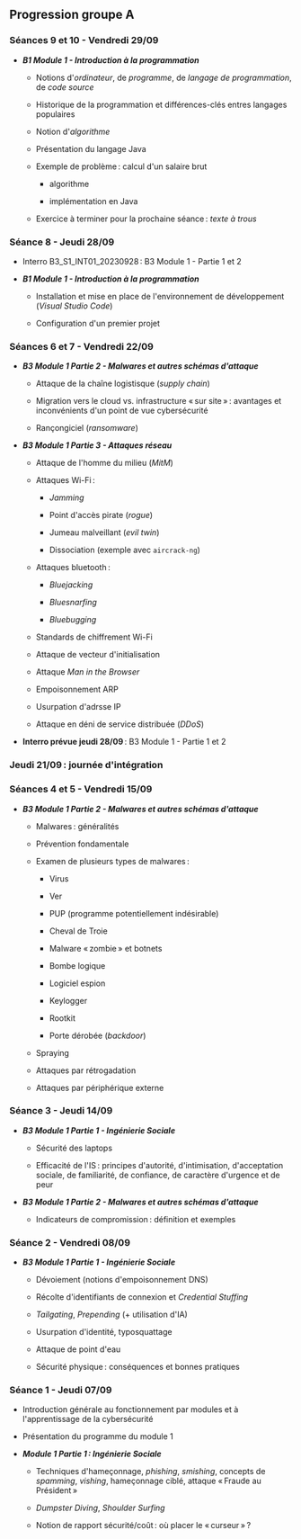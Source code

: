 ## Progression groupe A

### Séances 9 et 10 - Vendredi 29/09

- ***B1 Module 1 - Introduction à la programmation***

  - Notions d'_ordinateur_, de _programme_, de _langage de programmation_, de _code source_

  - Historique de la programmation et différences-clés entres langages populaires

  - Notion d'_algorithme_

  - Présentation du langage Java

  - Exemple de problème : calcul d'un salaire brut

    - algorithme

    - implémentation en Java

  - Exercice à terminer pour la prochaine séance : _texte à trous_

### Séance 8 - Jeudi 28/09

- Interro B3_S1_INT01_20230928 : B3 Module 1 - Partie 1 et 2

- ***B1 Module 1 - Introduction à la programmation***

  - Installation et mise en place de l'environnement de développement (_Visual Studio Code_)

  - Configuration d'un premier projet

### Séances 6 et 7 - Vendredi 22/09

- ***B3 Module 1 Partie 2 - Malwares et autres schémas d'attaque***

  - Attaque de la chaîne logistisque (_supply chain_)

  - Migration vers le cloud vs. infrastructure « sur site » : avantages et inconvénients d'un point de vue cybersécurité

  - Rançongiciel (_ransomware_)

- ***B3 Module 1 Partie 3 - Attaques réseau***

  - Attaque de l'homme du milieu (_MitM_)

  - Attaques Wi-Fi :

    - _Jamming_

    - Point d'accès pirate (_rogue_)

    - Jumeau malveillant (_evil twin_)

    - Dissociation (exemple avec `aircrack-ng`)

  - Attaques bluetooth :

    - _Bluejacking_

    - _Bluesnarfing_

    - _Bluebugging_

  - Standards de chiffrement Wi-Fi

  - Attaque de vecteur d'initialisation

  - Attaque _Man in the Browser_

  - Empoisonnement ARP

  - Usurpation d'adrsse IP

  - Attaque en déni de service distribuée (_DDoS_)

- **Interro prévue jeudi 28/09** : B3 Module 1 - Partie 1 et 2

### Jeudi 21/09 : journée d'intégration

### Séances 4 et 5 - Vendredi 15/09

- ***B3 Module 1 Partie 2 - Malwares et autres schémas d'attaque***

  - Malwares : généralités

  - Prévention fondamentale

  - Examen de plusieurs types de malwares :

    - Virus

    - Ver

    - PUP (programme potentiellement indésirable)

    - Cheval de Troie

    - Malware « zombie » et botnets

    - Bombe logique

    - Logiciel espion

    - Keylogger

    - Rootkit

    - Porte dérobée (_backdoor_)

  - Spraying

  - Attaques par rétrogadation

  - Attaques par périphérique externe

### Séance 3 - Jeudi 14/09

- ***B3 Module 1 Partie 1 - Ingénierie Sociale***

  - Sécurité des laptops

  - Efficacité de l'IS : principes d'autorité, d'intimisation, d'acceptation sociale, de familiarité, de confiance, de caractère d'urgence et de peur

- ***B3 Module 1 Partie 2 - Malwares et autres schémas d'attaque***

  - Indicateurs de compromission : définition et exemples

### Séance 2 - Vendredi 08/09

- ***B3 Module 1 Partie 1 - Ingénierie Sociale***

  - Dévoiement (notions d'empoisonnement DNS)

  - Récolte d'identifiants de connexion et _Credential Stuffing_

  - _Tailgating_, _Prepending_ (+ utilisation d'IA)

  - Usurpation d'identité, typosquattage

  - Attaque de point d'eau

  - Sécurité physique : conséquences et bonnes pratiques

### Séance 1 - Jeudi 07/09

- Introduction générale au fonctionnement par modules et à l'apprentissage de la cybersécurité

- Présentation du programme du module 1

- ***Module 1 Partie 1 : Ingénierie Sociale***

  - Techniques d'hameçonnage, _phishing_, _smishing_, concepts de _spamming_, _vishing_, hameçonnage ciblé, attaque « Fraude au Président »

  - _Dumpster Diving_, _Shoulder Surfing_

  - Notion de rapport sécurité/coût : où placer le « curseur » ?
